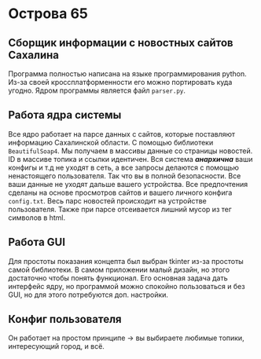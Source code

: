 # Острова 65
## Сборщик информации с новостных сайтов Сахалина
Программа полностью написана на языке программирования python.
Из-за своей кроссплатформенности его можно портировать куда угодно.
Ядром программы является файл `parser.py`.

## Работа ядра системы

Все ядро работает на парсе данных с сайтов, которые поставляют информацию Сахалинской области.
С помощью библиотеки `BeautifulSoap4`. Мы получаем в массивы данные со страницы новостей. ID в массиве топика и ссылки идентичен.
Вся система **_анархична_** ваши конфигы и т.д не уходят в сеть, а все запросы делаются с помощью ненастоящего пользователя.
Так что вы в полной безопасности. Все ваши данные не уходят дальше вашего устройства. Все предпочтения сделаны на основе просмотров сайтов и вашего личного конфига 
`config.txt`. Весь парс новостей происходит на устройстве пользователя. Также при парсе отсеивается лишний мусор из тег символов в html.


## Работа GUI

Для простоты показания концепта был выбран tkinter из-за простоты самой библиотеки. В самом приложении малый дизайн, но этого достаточно чтобы понять функционал.
Его основная задача дать интерфейс ядру, но программой можно спокойно пользоваться и без GUI, но для этого потребуются доп. настройки.



## Конфиг пользователя

Он работает на простом принципе -> вы выбираете любимые топики, интересующий город, и всё.
